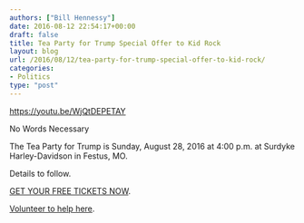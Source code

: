```yaml
---
authors: ["Bill Hennessy"]
date: 2016-08-12 22:54:17+00:00
draft: false
title: Tea Party for Trump Special Offer to Kid Rock
layout: blog
url: /2016/08/12/tea-party-for-trump-special-offer-to-kid-rock/
categories:
- Politics
type: "post"
---
```


https://youtu.be/WjQtDEPETAY

No Words Necessary

The Tea Party for Trump is Sunday, August 28, 2016 at 4:00 p.m. at Surdyke Harley-Davidson in Festus, MO.

Details to follow.

[GET YOUR FREE TICKETS NOW](https://www.eventbrite.com/e/tea-party-for-trump-rally-tickets-2832864173?utm-medium=discovery&utm-campaign=social&utm-content=attendeeshare&aff=escb&utm-source=cp&utm-term=listing).

[Volunteer to help here](https://hennessysview.com/2016/08/11/mark-calendars-tea-party-for-trump-august-28-400-p-m/).
